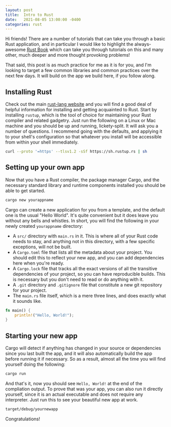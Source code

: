 ```yaml
---
layout: post
title:  Intro to Rust
date:   2021-08-05 13:00:00 -0400
categories: rust
---
```


Hi friends! There are a number of tutorials that can take you through a basic Rust application,
and in particular I would like to highlight the always-awesome
[Rust Book](https://doc.rust-lang.org/book/) which can take you through tutorials on this and
many other, much deeper and more thought provoking problems!

That said, this post is as much practice for me as it is for you, and I'm looking to target a
few common libraries and common practices over the next few days. It will build on the app we
build here, if you follow along.

## Installing Rust
Check out the main [rust-lang website](https://www.rust-lang.org/) and you will find a good
deal of helpful information for installing and getting acquainted to Rust. Start by installing
`rustup`, which is the tool of choice for maintaining your Rust compiler and related gadgetry.
Just run the following on a Linux or Mac machine and you should be up and running, lickety-split.
It will ask you a number of questions. I recommend going with the defaults, and applying it to
your shell's configuration so that whatever you install will be accessible from within your shell
immediately.

```sh
curl --proto '=https' --tlsv1.2 -sSf https://sh.rustup.rs | sh
```

## Setting up your own app
Now that you have a Rust compiler, the package manager Cargo, and the necessary standard library
and runtime components installed you should be able to get started.

```sh
cargo new yourappname
```

Cargo can create a new application for you from a template, and the default one is the usual
"Hello World". It's quite convenient but it does leave you without any bells and whistles.
In short, you will find the following in your newly created `yourappname` directory:

* A `src/` directory with `main.rs` in it. This is where all of your Rust code needs to stay,
  and anything not in this directory, with a few specific exceptions, will not be built.
* A `Cargo.toml` file that lists all the metadata about your project. You should edit this to
  reflect your new app, and you can add dependencies here when you're ready.
* A `Cargo.lock` file that tracks all the exact versions of all the transitive dependencies
  of your project, so you can have reproducible builds. This is necessary but you don't need to
  read or do anything with it.
* A `.git` directory and `.gitignore` file that constitute a new git repository for your project.
* The `main.rs` file itself, which is a mere three lines, and does exactly what it sounds like.

```rs
fn main() {
    println!("Hello, World!");
}
```

## Starting your new app
Cargo will detect if anything has changed in your source or dependencies since you last built the
app, and it will also automatically build the app before running it if necessary. So as a result,
almost all the time you will find yourself doing the following:

```sh
cargo run
```

And that's it, now you should see `Hello, World!` at the end of the compliation output.
To prove that was your app, you can also run it directly yourself, since it is an actual executable
and does not require any interpreter. Just run this to see your beautiful new app at work.

```sh
target/debug/yournewapp
```

Congratulations!